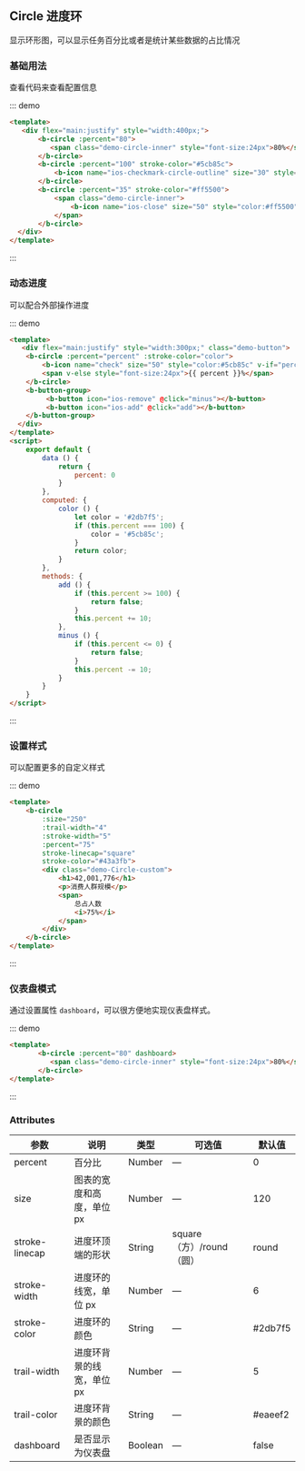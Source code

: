 ## Circle 进度环

<template>
    <div class="global-anchor">
      <b-anchor :scroll-offset="100">
        <b-anchor-link href="#ji-chu-yong-fa" title="基础用法"></b-anchor-link>
        <b-anchor-link href="#dong-tai-jin-du" title="动态进度"></b-anchor-link>
        <b-anchor-link href="#she-zhi-yang-shi" title="设置样式"></b-anchor-link>
        <b-anchor-link href="#yi-biao-pan-mo-shi" title="仪表盘模式"></b-anchor-link>
        <b-anchor-link href="#attributes" title="Attributes"></b-anchor-link>
      </b-anchor>
    </div>
</template>

显示环形图，可以显示任务百分比或者是统计某些数据的占比情况

### 基础用法

查看代码来查看配置信息

::: demo 
```html
<template>
   <div flex="main:justify" style="width:400px;">
       <b-circle :percent="80">
          <span class="demo-circle-inner" style="font-size:24px">80%</span>
       </b-circle>
       <b-circle :percent="100" stroke-color="#5cb85c">
           <b-icon name="ios-checkmark-circle-outline" size="30" style="color:#5cb85c"></b-icon>
       </b-circle>
       <b-circle :percent="35" stroke-color="#ff5500">
           <span class="demo-circle-inner">
               <b-icon name="ios-close" size="50" style="color:#ff5500"></b-icon>
           </span>
       </b-circle>
  </div>
</template>
```
:::

### 动态进度

可以配合外部操作进度

::: demo 
```html
<template>
   <div flex="main:justify" style="width:300px;" class="demo-button">
    <b-circle :percent="percent" :stroke-color="color">
        <b-icon name="check" size="50" style="color:#5cb85c" v-if="percent === 100"></b-icon>
        <span v-else style="font-size:24px">{{ percent }}%</span>
    </b-circle>
    <b-button-group>
         <b-button icon="ios-remove" @click="minus"></b-button>
         <b-button icon="ios-add" @click="add"></b-button>
    </b-button-group>
  </div>
</template>
<script>
    export default {
        data () {
            return {
                percent: 0
            }
        },
        computed: {
            color () {
                let color = '#2db7f5';
                if (this.percent === 100) {
                    color = '#5cb85c';
                }
                return color;
            }
        },
        methods: {
            add () {
                if (this.percent >= 100) {
                    return false;
                }
                this.percent += 10;
            },
            minus () {
                if (this.percent <= 0) {
                    return false;
                }
                this.percent -= 10;
            }
        }
    }
</script>
```
:::

### 设置样式

可以配置更多的自定义样式

::: demo 
```html
<template>
    <b-circle
        :size="250"
        :trail-width="4"
        :stroke-width="5"
        :percent="75"
        stroke-linecap="square"
        stroke-color="#43a3fb">
        <div class="demo-Circle-custom">
            <h1>42,001,776</h1>
            <p>消费人群规模</p>
            <span>
                总占人数
                <i>75%</i>
            </span>
        </div>
    </b-circle>
</template>
```
:::

### 仪表盘模式

通过设置属性 `dashboard`，可以很方便地实现仪表盘样式。

::: demo 
```html
<template>
       <b-circle :percent="80" dashboard>
          <span class="demo-circle-inner" style="font-size:24px">80%</span>
       </b-circle>
</template>
```
:::

### Attributes

| 参数      | 说明    | 类型      | 可选值       | 默认值   |
|---------- |-------- |---------- |-------------  |-------- |
| percent     | 百分比   | Number  |    —         |   0   |
| size     | 图表的宽度和高度，单位 px   | Number  |    —    |  120   |
| stroke-linecap     |  进度环顶端的形状   | String  |   square（方）/round（圆）      | round   |
| stroke-width   |  进度环的线宽，单位 px   | Number  |   —   | 6   |
| stroke-color  |  进度环的颜色   | String  |   —   |  #2db7f5   |
| trail-width  |  进度环背景的线宽，单位 px   | Number  |   —   |  5   |
| trail-color |  进度环背景的颜色   | String  |   —   |  #eaeef2   |
| dashboard|  是否显示为仪表盘   | Boolean  |   —   |  false   |
